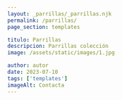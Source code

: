 ```yaml
---
layout: _parrillas/_parrillas.njk
permalink: /parrillas/
page_section: templates

titulo: Parrillas
descripcion: Parrillas colección
image: /assets/static/images/1.jpg

author: autor
date: 2023-07-10
tags: ['templates']
imageAlt: Contacta
---
```




